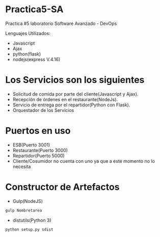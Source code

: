 # Practica5-SA
Practica #5 laboratorio Software Avanzado - DevOps

Lenguajes Utilizados:
  - Javascript
  - Ajax
  - python(flask)
  - nodejs(express V.4.16)


# Los Servicios son los siguientes
- Solicitud de comida por parte del cliente(Javascript y Ajax).
- Recepción de órdenes en el restaurante(NodeJs).
- Servicio de entrega por el repartidor(Python con Flask).
- Orquestador de los Servicios

# Puertos en uso
- ESB(Puerto 3001)
- Restaurante(Puerto 3000)
- Repartidor(Puerto 5000)
- Cliente/Cosumidor no cuenta con uno ya que a este momento no lo necesita

# Constructor de Artefactos

- Gulp(NodeJS)

```sh 
gulp Nombretarea
```

- distutils(Python 3)

```sh 
python setup.py sdist
```



